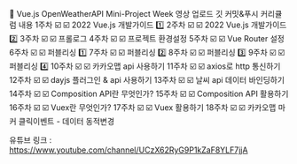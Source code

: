 📖 Vue.js OpenWeatherAPI Mini-Project
Week	영상 업로드	깃 커밋&푸시	커리큘럼 내용
1주차	☑️	☑️	2022 Vue.js 개발가이드 1️⃣
2주차	☑️	☑️	2022 Vue.js 개발가이드 2️⃣
3주차	☑️	☑️	프롤로그
4주차	☑️	☑️	프로젝트 환경설정
5주차	☑️	☑️	Vue Router 설정
6주차	☑️	☑️	퍼블리싱 1️⃣
7주차	☑️	☑️	퍼블리싱 2️⃣
8주차	☑️	☑️	퍼블리싱 3️⃣
9주차	☑️	☑️	퍼블리싱 4️⃣
10주차	☑️	☑️	카카오맵 api 사용하기
11주차	☑️	☑️	axios로 http 통신하기
12주차	☑️	☑️	dayjs 플러그인 & api 사용하기
13주차	☑️	☑️	날씨 api 데이터 바인딩하기
14주차	☑️	☑️	Composition API란 무엇인가?
15주차	☑️	☑️	Composition API 활용하기
16주차	☑️	☑️	Vuex란 무엇인가?
17주차	☑️	☑️	Vuex 활용하기
18주차	☑️	☑️	카카오맵 마커 클릭이벤트 - 데이터 동적변경

유튜브 링크 : https://www.youtube.com/channel/UCzX62RyG9P1kZaF8YLF7jjA
